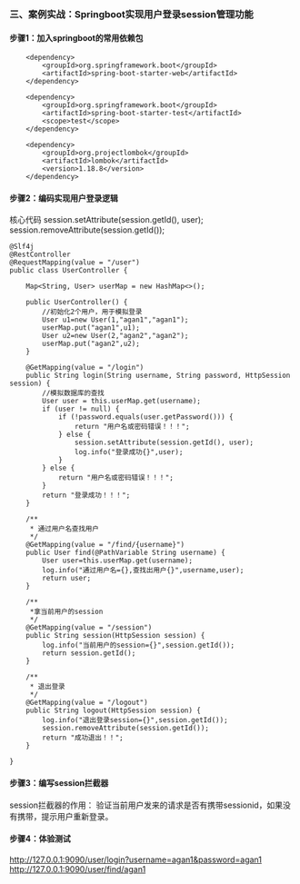 
### 三、案例实战：Springboot实现用户登录session管理功能
#### 步骤1：加入springboot的常用依赖包
``` 
    <dependency>
        <groupId>org.springframework.boot</groupId>
        <artifactId>spring-boot-starter-web</artifactId>
    </dependency>

    <dependency>
        <groupId>org.springframework.boot</groupId>
        <artifactId>spring-boot-starter-test</artifactId>
        <scope>test</scope>
    </dependency>

    <dependency>
        <groupId>org.projectlombok</groupId>
        <artifactId>lombok</artifactId>
        <version>1.18.8</version>
    </dependency>
```
#### 步骤2：编码实现用户登录逻辑
核心代码 
session.setAttribute(session.getId(), user);
session.removeAttribute(session.getId());
``` 
@Slf4j
@RestController
@RequestMapping(value = "/user")
public class UserController {

    Map<String, User> userMap = new HashMap<>();

    public UserController() {
        //初始化2个用户，用于模拟登录
        User u1=new User(1,"agan1","agan1");
        userMap.put("agan1",u1);
        User u2=new User(2,"agan2","agan2");
        userMap.put("agan2",u2);
    }

    @GetMapping(value = "/login")
    public String login(String username, String password, HttpSession session) {
        //模拟数据库的查找
        User user = this.userMap.get(username);
        if (user != null) {
            if (!password.equals(user.getPassword())) {
                return "用户名或密码错误！！！";
            } else {
                session.setAttribute(session.getId(), user);
                log.info("登录成功{}",user);
            }
        } else {
            return "用户名或密码错误！！！";
        }
        return "登录成功！！！";
    }

    /**
     * 通过用户名查找用户
     */
    @GetMapping(value = "/find/{username}")
    public User find(@PathVariable String username) {
        User user=this.userMap.get(username);
        log.info("通过用户名={},查找出用户{}",username,user);
        return user;
    }

    /**
     *拿当前用户的session
     */
    @GetMapping(value = "/session")
    public String session(HttpSession session) {
        log.info("当前用户的session={}",session.getId());
        return session.getId();
    }

    /**
     * 退出登录
     */
    @GetMapping(value = "/logout")
    public String logout(HttpSession session) {
        log.info("退出登录session={}",session.getId());
        session.removeAttribute(session.getId());
        return "成功退出！！";
    }

}
```
#### 步骤3：编写session拦截器
session拦截器的作用：
验证当前用户发来的请求是否有携带sessionid，如果没有携带，提示用户重新登录。

#### 步骤4：体验测试
http://127.0.0.1:9090/user/login?username=agan1&password=agan1
http://127.0.0.1:9090/user/find/agan1